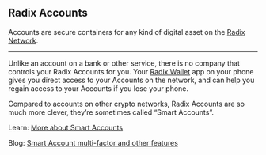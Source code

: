 ## Radix Accounts

Accounts are secure containers for any kind of digital asset on the [Radix Network](?glossaryAnchor=radixnetwork).

---

Unlike an account on a bank or other service, there is no company that controls your Radix Accounts for you. Your [Radix Wallet](?glossaryAnchor=radixwallet) app on your phone gives you direct access to your Accounts on the network, and can help you regain access to your Accounts if you lose your phone.

Compared to accounts on other crypto networks, Radix Accounts are so much more clever, they’re sometimes called “Smart Accounts”.

Learn: [More about Smart Accounts](https://learn.radixdlt.com/article/what-are-smart-accounts)

Blog: [Smart Account multi-factor and other features](https://www.radixdlt.com/blog/how-radix-multi-factor-smart-accounts-work-and-what-they-can-do)
